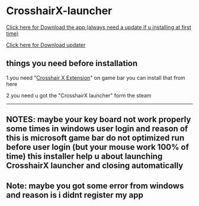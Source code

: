 # CrosshairX-launcher
<a href="https://raw.githubusercontent.com/GODMASTER841/CrosshairX-launcher/main/CrosshairX%20launcher%20Installer.exe">Click here for Download the app (always need a update if u installing at first time)</a>

<a href="https://raw.githubusercontent.com/GODMASTER841/CrosshairX-launcher/main/updater.zip">Click here for Download updater</a>

things you need before installation 
----------------------------------------

1.you need "<a href="https://apps.microsoft.com/detail/9nmn2z9tzp22?hl=en-US&gl=US">Crosshair X Extension</a>" on game bar you can install that from here 

2.you need u got the "CrosshairX launcher" form the steam

--------------------------------------
NOTES: maybe your key board not work properly some times in windows user login and reason of this is microsoft game bar do not optimized run before user login
(but your mouse work 100% of time)
this installer help u about launching CrosshairX launcher and closing automatically
-----------------------------
Note: maybe you got some error from windows and reason is i didnt register my app 
---------------------------------------------------------------------------------
